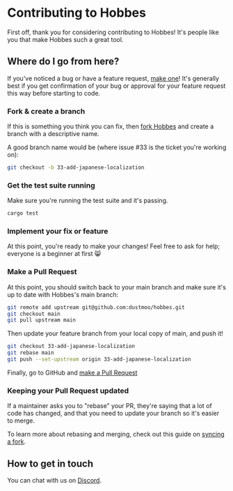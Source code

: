 # Contributing to Hobbes

First off, thank you for considering contributing to Hobbes! It's people like you that make Hobbes such a great tool.

## Where do I go from here?

If you've noticed a bug or have a feature request, [make one](https://github.com/dustmoo/hobbes/issues/new)! It's generally best if you get confirmation of your bug or approval for your feature request this way before starting to code.

### Fork & create a branch

If this is something you think you can fix, then [fork Hobbes](https://github.com/dustmoo/hobbes/fork) and create a branch with a descriptive name.

A good branch name would be (where issue #33 is the ticket you're working on):

```sh
git checkout -b 33-add-japanese-localization
```

### Get the test suite running

Make sure you're running the test suite and it's passing.

```sh
cargo test
```

### Implement your fix or feature

At this point, you're ready to make your changes! Feel free to ask for help; everyone is a beginner at first 😸

### Make a Pull Request

At this point, you should switch back to your main branch and make sure it's up to date with Hobbes's main branch:

```sh
git remote add upstream git@github.com:dustmoo/hobbes.git
git checkout main
git pull upstream main
```

Then update your feature branch from your local copy of main, and push it!

```sh
git checkout 33-add-japanese-localization
git rebase main
git push --set-upstream origin 33-add-japanese-localization
```

Finally, go to GitHub and [make a Pull Request](https://github.com/dustmoo/hobbes/compare)

### Keeping your Pull Request updated

If a maintainer asks you to "rebase" your PR, they're saying that a lot of code has changed, and that you need to update your branch so it's easier to merge.

To learn more about rebasing and merging, check out this guide on [syncing a fork](https://help.github.com/articles/syncing-a-fork).

## How to get in touch

You can chat with us on [Discord](https://discord.gg/your-discord-link).
